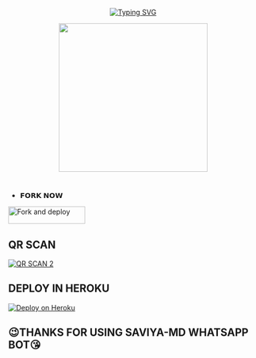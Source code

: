 
<p align="center"> 
  <p align="center">
  <a href="https://git.io/typing-svg"><img src="https://readme-typing-svg.demolab.com?font=Bungee+Shade&size=25&pause=1000&background=FF000000&width=435&lines=Saviya+Md+Wa+.+Bot;Created+By+SAVIYA" alt="Typing SVG" /></a>
</p> 

<p align="center"> 
<img src="https://telegra.ph/file/e7ff19ea6b6ee33f66936.jpg" width="300" height="300"/>
</p>


# 
* 𝗙𝗢𝗥𝗞 𝗡𝗢𝗪

<p align="left">
<a href="https://github.com/saviya55/Saviya-Md/fork"><img align="center" src="https://img.shields.io/badge/Fork This Repo-black?style=for-the-badge&logo=git&logoColor=white" alt="Fork and deploy" height="35" width="155" /></a>


## QR SCAN 
 
[![QR SCAN 2](https://repl.it/badge/github/quiec/whatsAlfa)](https://replit.com/@savigaming2009/DARK-EWING-BOT-QR)


## DEPLOY IN HEROKU

 [![Deploy on Heroku](https://www.herokucdn.com/deploy/button.svg)](https://dashboard.heroku.com/new?template=https://github.com/saviya55/Saviya-Md)
 

 



## 😉THANKS FOR USING SAVIYA-MD WHATSAPP BOT😘





